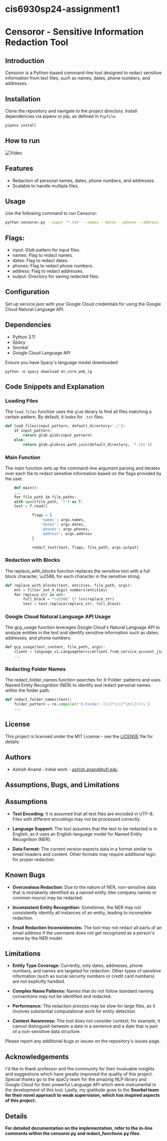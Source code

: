 # cis6930sp24-assignment1

# Censoror - Sensitive Information Redaction Tool

## Introduction

Censoror is a Python-based command-line tool designed to redact sensitive information from text files, such as names, dates, phone numbers, and addresses.

## Installation

Clone the repository and navigate to the project directory. Install dependencies via pipenv or pip, as defined in `Pipfile`.

```bash
pipenv install
```

## How to run

![Video](docs/video.gif)

## Features

- Redaction of personal names, dates, phone numbers, and addresses.
- Scalable to handle multiple files.

## Usage

Use the following command to run Censoror:

```bash
python censoror.py --input '*.txt' --names --dates --phones --address --output 'files/' --stats stderr
```

## Flags:

- input: Glob pattern for input files.
- names: Flag to redact names.
- dates: Flag to redact dates.
- phones: Flag to redact phone numbers.
- address: Flag to redact addresses.
- output: Directory for saving redacted files.

## Configuration

Set up service.json with your Google Cloud credentials for using the Google Cloud Natural Language API.

## Dependencies

- Python 3.11
- Spacy
- Snorkel
- Google Cloud Language API

Ensure you have Spacy's language model downloaded:

`python -m spacy download en_core_web_lg`

## Code Snippets and Explanation

### Loading Files

The `load_files` function uses the `glob` library to find all files matching a certain pattern. By default, it looks for `.txt` files.

```python
def load_files(input_pattern, default_directory='./'):
    if input_pattern:
        return glob.glob(input_pattern)
    else:
        return glob.glob(os.path.join(default_directory, '*.txt'))
```

### Main Function

The main function sets up the command-line argument parsing and iterates over each file to redact sensitive information based on the flags provided by the user.

```python
    def main():
    ...
    for file_path in file_paths:
    with open(file_path, 'r') as f:
    text = f.read()

            flags = {
                'names': args.names,
                'dates': args.dates,
                'phones': args.phones,
                'address': args.address
            }

            redact_text(text, flags, file_path, args.output)
```

### Redaction with Blocks

The replace_with_blocks function replaces the sensitive text with a full block character, \u2588, for each character in the sensitive string.

```python
def replace_with_blocks(text, entities, file_path, args):
    ent = filter_out_4_digit_numbers(entities)
    for replace_str in ent:
        full_block = "\u2588" \* len(replace_str)
        text = text.replace(replace_str, full_block)
```

### Google Cloud Natural Language API Usage

The gcp_usage function leverages Google Cloud's Natural Language API to analyze entities in the text and identify sensitive information such as dates, addresses, and phone numbers.

```python
def gcp_usage(text_content, file_path, args):
    client = language_v1.LanguageServiceClient.from_service_account_json('service.json')
    ...
```

### Redacting Folder Names

The redact_folder_names function searches for X-Folder: patterns and uses Named Entity Recognition (NER) to identify and redact personal names within the folder path.

```python
def redact_folder_names(text):
    folder_pattern = re.compile(r'X-Folder: [\\]*\\([^\n\\]+)\\')
    ...
```

## License

This project is licensed under the MIT License - see the [LICENSE](LICENSE) file for details.

## Authors

- Ashish Anand - Initial work - [ashish.anand@ufl.edu](mailto:ashish.anand@ufl.edu)

## Assumptions, Bugs, and Limitations

## Assumptions

- **Text Encoding:** It is assumed that all text files are encoded in UTF-8. Files with different encodings may not be processed correctly.

- **Language Support:** The tool assumes that the text to be redacted is in English, as it uses an English-language model for Named Entity Recognition (NER).

- **Data Format:** The current version expects data in a format similar to email headers and content. Other formats may require additional logic for proper redaction.

## Known Bugs

- **Overzealous Redaction:** Due to the nature of NER, non-sensitive data that is mistakenly identified as a named entity (like company names or common nouns) may be redacted.

- **Inconsistent Entity Recognition:** Sometimes, the NER may not consistently identify all instances of an entity, leading to incomplete redaction.

- **Email Redaction Inconsistencies:** The tool may not redact all parts of an email address if the username does not get recognized as a person's name by the NER model.

## Limitations

- **Entity Type Coverage:** Currently, only dates, addresses, phone numbers, and names are targeted for redaction. Other types of sensitive information (such as social security numbers or credit card numbers) are not explicitly handled.

- **Complex Name Patterns:** Names that do not follow standard naming conventions may not be identified and redacted.

- **Performance:** The redaction process may be slow for large files, as it involves substantial computational work for entity detection.

- **Context Awareness:** The tool does not consider context; for example, it cannot distinguish between a date in a sentence and a date that is part of a non-sensitive data structure.

Please report any additional bugs or issues on the repository's issues page.

## Acknowledgements

I'd like to thank professor and the community for their invaluable insights and suggestions which have greatly improved the quality of this project. Special thanks go to the spaCy team for the amazing NLP library and Google Cloud for their powerful Language API which were instrumental in the development of this tool. Lastly, my gratitude goes to the <b>Snorkel<b> team for their novel approach to weak supervision, which has inspired aspects of this project.

## Details

For detailed documentation on the implementation, refer to the in-line comments within the censoror.py and redact_functions.py files.
